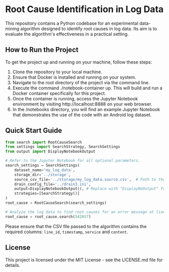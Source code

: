 # Root Cause Identification in Log Data

This repository contains a Python codebase for an experimental data-mining algorithm designed to identify root causes in
log data. Its aim is to evaluate the algorithm's effectiveness in a practical setting.

## How to Run the Project
To get the project up and running on your machine, follow these steps:

1. Clone the repository to your local machine.
2. Ensure that Docker is installed and running on your system.
3. Navigate to the root directory of the project via the command line.
4. Execute the command ./notebook-container up. This will build and run a Docker container specifically for this project.
5. Once the container is running, access the Jupyter Notebook environment by visiting http://localhost:8888 on your web browser.
6. In the /notebooks directory, you will find an example Jupyter Notebook that demonstrates the use of the code with an Android log dataset.

## Quick Start Guide

```python
from search import RootCauseSearch
from settings import SearchStrategy, SearchSettings
from output import DisplayNotebookOutput

# Refer to the Jupyter Notebook for all optional parameters.
search_settings = SearchSettings(
    dataset_name='my_log_data',
    storage_dir='../storage',
    source_csv_file='../storage/my_log_data.source.csv',  # Path to the CSV file containing the log data
    drain_config_file='../drain3.ini',
    output=DisplayNotebookOutput(), # Replace with "DisplayNoOutput" for result objects only.
    strategies=[SearchStrategy()]
)
root_cause = RootCauseSearch(search_settings)

# Analyze the log data to find root causes for an error message at line 542657.
root_cause = root_cause.search(542657)
```

Please ensure that the CSV file passed to the algorithm contains the required columns:
`line_id`, `timestamp`, `service` and `content`.

## License

This project is licensed under the MIT License - see the LICENSE.md file for details.
